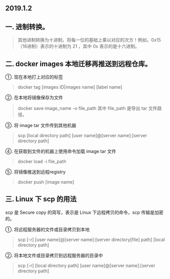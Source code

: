 2019.1.2
---

一. 进制转换。
------

  > 其他进制转换为十进制，将每一位的基础上乘以对应的次方！例如，0x15（16进制）表示的十进制为 21 ，其中 0x 表示的是十六进制。

二. docker images 本地迁移再推送到远程仓库。
--- 

  ①. 现在本地打上对应的标签
  > docker tag [images ID|images name] [label name]
  
  ②. 在本地将镜像保存为文件
  > docker save image_name -o file_path
  > 其中 file_path 是导出 tar 文件路径。
  
  ③. 将 image tar 文件传到其他机器
  > scp [local directory path] [user name]@[server name]:[server directory path]
  
  ④. 在获取到文件的机器上使用命令加载 image tar 文件
  > docker load -i file_path
  
  ⑤. 将镜像推送到远程registry
  > docker push [image name] 

三. Linux 下 scp 的用法
--- 

  scp 是 Secure copy 的简写，表示是 Linux 下远程拷贝的命令，scp 传输是加密的。
  
  ①. 将远程服务器的文件或目录拷贝到本地
  > scp [-r] [user name]@[server name]:[server directory[file] path] [local directory path]
  
  ②. 将本地文件或目录拷贝到远程服务器的目录中
  > scp [-r] [local directory path] [user name]@[server name]:[server directory path]
